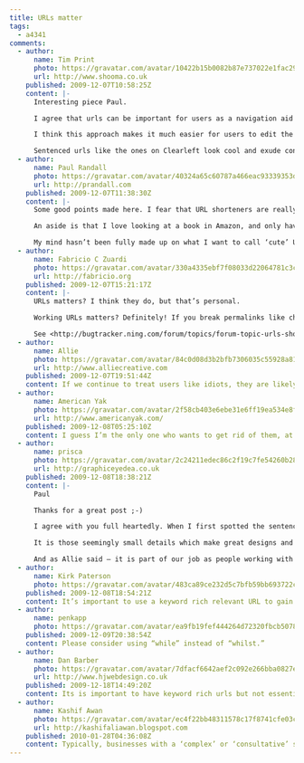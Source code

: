 ```yaml
---
title: URLs matter
tags:
  - a4341
comments:
  - author:
      name: Tim Print
      photo: https://gravatar.com/avatar/10422b15b0082b87e737022e1fac298d
      url: http://www.shooma.co.uk
    published: 2009-12-07T10:58:25Z
    content: |-
      Interesting piece Paul.

      I agree that urls can be important for users as a navigation aid or ‘escape route’ as you put it. I think the best way to help users with urls is to let them reflect the navigation. If the navigation element says ‘work’ and from there the sub-navigation says ‘project 1’, then let the url be /work/project-1/.

      I think this approach makes it much easier for users to edit the urls usefully or use them as signposts as there is a direct correlation with what is on the page.

      Sentenced urls like the ones on Clearleft look cool and exude confidence and maybe that’s enough to justify their use but I’m not sure they add any other value.
  - author:
      name: Paul Randall
      photo: https://gravatar.com/avatar/40324a65c60787a466eac93339353d75
      url: http://prandall.com
    published: 2009-12-07T11:38:30Z
    content: |-
      Some good points made here. I fear that URL shorteners are really just a quick fix for Twitter, and if a service such as bit.ly or is.gd is removed, or has a problem, all the links are rendered useless. However URLs like flic.kr feel more reliable – and crucially tells me where the link is taking me. There will come a time when we trust URL shortening services to the point where we blindly click on links, making us vulnerable to dodgy sites etc.

      An aside is that I love looking at a book in Amazon, and only have to change the .co.uk to a .com to be redirected to the same book page – very useful for reading reviews.

      My mind hasn’t been fully made up on what I want to call ‘cute’ URLs – ones which make up a sentence. However nice they may be I don’t know if it adds anything. If anything they are less intuitive, as so many sites have /about and /contact  by default. (interesting Clearleft redirect /about to /is for people like me!)
  - author:
      name: Fabricio C Zuardi
      photo: https://gravatar.com/avatar/330a4335ebf7f08033d22064781c3c58
      url: http://fabricio.org
    published: 2009-12-07T15:21:17Z
    content: |-
      URLs matters? I think they do, but that’s personal.

      Working URLs matters? Definitely! If you break permalinks like changing clothes, there will be nothing a 2-D barcode scanner can do for you. You will still be redirected to a 404 or “we are taking a short break” web page, and that’s a sad pattern I’ve seen on Ning more than once.

      See <http://bugtracker.ning.com/forum/topics/forum-topic-urls-should> or <http://www.houseofkyle.com/post/267799457/four-years> (follow the link on the post and count how many of the 4 y/o links on the original entry are still up).
  - author:
      name: Allie
      photo: https://gravatar.com/avatar/84c0d08d3b2bfb7306035c55928a81e2
      url: http://www.alliecreative.com
    published: 2009-12-07T19:51:44Z
    content: If we continue to treat users like idiots, they are likely to keep acting like idiots. Many of them want to learn, want to be more technologically aware, and it’s our responsibility to help them on this journey. Not to mention the objective value of the URL, as you detail here.
  - author:
      name: American Yak
      photo: https://gravatar.com/avatar/2f58cb403e6ebe31e6ff19ea534e8f40
      url: http://www.americanyak.com/
    published: 2009-12-08T05:25:10Z
    content: I guess I’m the only one who wants to get rid of them, at least on the surface. Of course, I want everything to look beautiful too, and frankly, they just aren’t all that.
  - author:
      name: prisca
      photo: https://gravatar.com/avatar/2c24211edec86c2f19c7fe54260b2893
      url: http://graphiceyedea.co.uk
    published: 2009-12-08T18:38:21Z
    content: |-
      Paul

      Thanks for a great post ;-)

      I agree with you full heartedly. When I first spotted the sentenced URL on the Clearleft website – I saw it as a stroke of genius :) Love it…

      It is those seemingly small details which make great designs and sites stand out from the rest. Though I can understand the point of many people being unaware of the specifics of a URL – not everyone will ever notice or appreciate all the thoughts and details which have gone into a website – I do think it is exactly those details which will make all the difference.

      And as Allie said – it is part of our job as people working with the web to share what we learn with our clients as well as colleagues. The part of educating my client in some small way about aspects of the internet is one of my favourite parts of the job. The smiles and excitement of people who discover for the first time what I take for granted is wonderful :) Like, for example, introducing my web students to the clearleft site and pointing out the URL :) Smiles all around :)
  - author:
      name: Kirk Paterson
      photo: https://gravatar.com/avatar/483ca89ce232d5c7bfb59bb693722c95
    published: 2009-12-08T18:54:21Z
    content: It’s important to use a keyword rich relevant URL to gain best possible SEO, yet simplicity for viewer appeal.
  - author:
      name: penkapp
      photo: https://gravatar.com/avatar/ea9fb19fef444264d72320fbcb5078c3
    published: 2009-12-09T20:38:54Z
    content: Please consider using “while” instead of “whilst.”
  - author:
      name: Dan Barber
      photo: https://gravatar.com/avatar/7dfacf6642aef2c092e266bba0827e41
      url: http://www.hjwebdesign.co.uk
    published: 2009-12-18T14:49:20Z
    content: Its is important to have keyword rich urls but not essential, it comes down to the combination of SEO, text aesthetics and personal preference. Some people wont be swayed when they are choosing their URL, and they end up with the most random association possible!
  - author:
      name: Kashif Awan
      photo: https://gravatar.com/avatar/ec4f22bb48311578c17f8741cfe03c26
      url: http://kashifaliawan.blogspot.com
    published: 2010-01-28T04:36:08Z
    content: Typically, businesses with a ‘complex’ or ‘consultative’ sales approach, such as consultants or professionals, will answer ‘yes’ to the first 2 questions. They don’t always answer ‘yes’ to the third one. If this describes your situation, your SEO goals are probably to improve your rankings for your own name and your company’s name.
---
```

